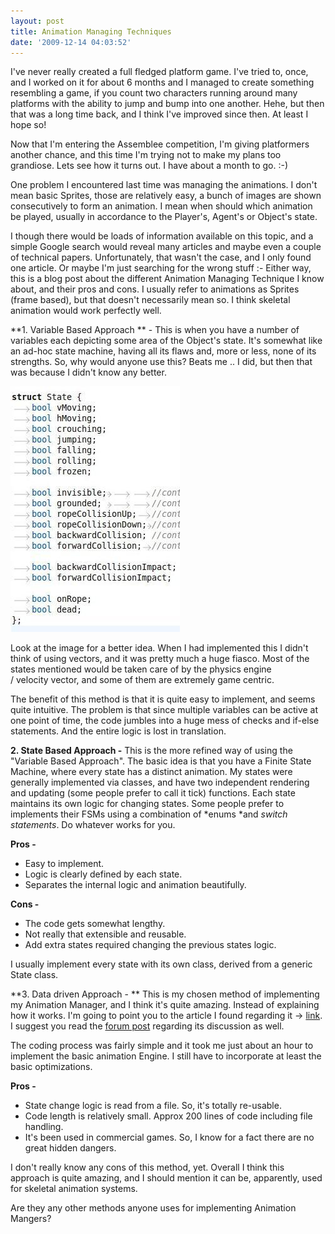 ```yaml
---
layout: post
title: Animation Managing Techniques
date: '2009-12-14 04:03:52'
---
```


I've never really created a full fledged platform game. I've tried to, once, and I worked on it for about 6 months and I managed to create something resembling a game, if you count two characters running around many platforms with the ability to jump and bump into one another. Hehe, but then that was a long time back, and I think I've improved since then. At least I hope so!

Now that I'm entering the Assemblee competition, I'm giving platformers another chance, and this time I'm trying not to make my plans too grandiose. Lets see how it turns out. I have about a month to go. :-)

One problem I encountered last time was managing the animations. I don't mean basic Sprites, those are relatively easy, a bunch of images are shown consecutively to form an animation. I mean when should which animation be played, usually in accordance to the Player's, Agent's or Object's state.

I though there would be loads of information available on this topic, and a simple Google search would reveal many articles and maybe even a couple of technical papers. Unfortunately, that wasn't the case, and I only found one article. Or maybe I'm just searching for the wrong stuff :- Either way, this is a blog post about the different Animation Managing Technique I know about, and their pros and cons. I usually refer to animations as Sprites (frame based), but that doesn't necessarily mean so. I think skeletal animation would work perfectly well.

**1. Variable Based Approach ** - This is when you have a number of variables each depicting some area of the Object's state. It's somewhat like an ad-hoc state machine, having all its flaws and, more or less, none of its strengths. So, why would anyone use this? Beats me .. I did, but then that was because I didn't know any better.

![](/blog/images/2009/12/14/variable1.jpeg)

Look at the image for a better idea. When I had implemented this I didn't think of using vectors, and it was pretty much a huge fiasco. Most of the states mentioned would be taken care of by the physics engine / velocity vector, and some of them are extremely game centric.

The benefit of this method is that it is quite easy to implement, and seems quite intuitive. The problem is that since multiple variables can be active at one point of time, the code jumbles into a huge mess of checks and if-else statements. And the entire logic is lost in translation.

**2. State Based Approach -** This is the more refined way of using the "Variable Based Approach". The basic idea is that you have a Finite State Machine, where every state has a distinct animation. My states were generally implemented via classes, and have two independent rendering and updating (some people prefer to call it tick) functions. Each state maintains its own logic for changing states. Some people prefer to implements their FSMs using a combination of *enums *and *switch statements*. Do whatever works for you.

**Pros -**

* Easy to implement.
* Logic is clearly defined by each state.
* Separates the internal logic and animation beautifully.

**Cons -**

* The code gets somewhat lengthy.
* Not really that extensible and reusable.
* Add extra states required changing the previous states logic.

I usually implement every state with its own class, derived from a generic State class.

**3. Data driven Approach - ** This is my  chosen method of implementing my Animation Manager, and I think it's quite amazing. Instead of explaining how it works. I'm going to point you to the article I found regarding it -&gt; <a href="http://www.gamedev.net/reference/snippets/features/dataAnimMngr/">link</a>. I suggest you read the <a href="http://www.gamedev.net/community/forums/topic.asp?key=featart&amp;uid=2704&amp;forum_id=35&amp;Topic_Title=A+Data-driven+Animation+Manager">forum post</a> regarding its discussion as well.

The coding process was fairly simple and it took me just about an hour to implement the basic animation Engine. I still have to incorporate at least the basic optimizations.

**Pros -**
* State change logic is read from a file. So, it's totally re-usable.
* Code length is relatively small. Approx 200 lines of code including file handling.
* It's been used in commercial games. So, I know for a fact there are no great hidden dangers.

I don't really know any cons of this method, yet. Overall I think this approach is quite amazing, and I should mention it can be, apparently, used for skeletal animation systems.

Are they any other methods anyone uses for implementing Animation Mangers?
